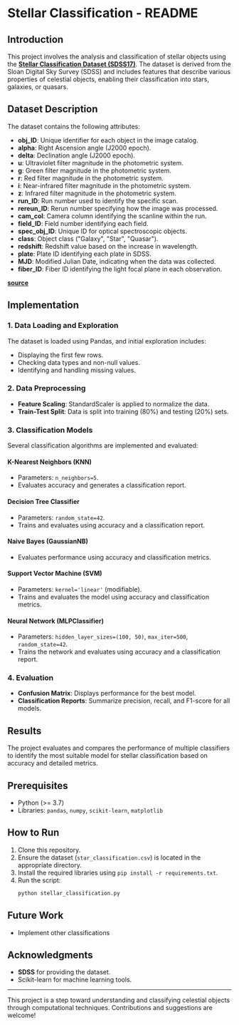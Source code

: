 # Stellar Classification - README

## Introduction
This project involves the analysis and classification of stellar objects using the **[Stellar Classification Dataset (SDSS17)](https://www.kaggle.com/datasets/fedesoriano/stellar-classification-dataset-sdss17)**. The dataset is derived from the Sloan Digital Sky Survey (SDSS) and includes features that describe various properties of celestial objects, enabling their classification into stars, galaxies, or quasars.

## Dataset Description
The dataset contains the following attributes:

- **obj_ID**: Unique identifier for each object in the image catalog.
- **alpha**: Right Ascension angle (J2000 epoch).
- **delta**: Declination angle (J2000 epoch).
- **u**: Ultraviolet filter magnitude in the photometric system.
- **g**: Green filter magnitude in the photometric system.
- **r**: Red filter magnitude in the photometric system.
- **i**: Near-infrared filter magnitude in the photometric system.
- **z**: Infrared filter magnitude in the photometric system.
- **run_ID**: Run number used to identify the specific scan.
- **rereun_ID**: Rerun number specifying how the image was processed.
- **cam_col**: Camera column identifying the scanline within the run.
- **field_ID**: Field number identifying each field.
- **spec_obj_ID**: Unique ID for optical spectroscopic objects.
- **class**: Object class ("Galaxy", "Star", "Quasar").
- **redshift**: Redshift value based on the increase in wavelength.
- **plate**: Plate ID identifying each plate in SDSS.
- **MJD**: Modified Julian Date, indicating when the data was collected.
- **fiber_ID**: Fiber ID identifying the light focal plane in each observation.

**[source](https://www.kaggle.com/code/gsabhinav/multi-class-classification-noteboook)**

## Implementation
### 1. Data Loading and Exploration
The dataset is loaded using Pandas, and initial exploration includes:
- Displaying the first few rows.
- Checking data types and non-null values.
- Identifying and handling missing values.

### 2. Data Preprocessing
- **Feature Scaling**: StandardScaler is applied to normalize the data.
- **Train-Test Split**: Data is split into training (80%) and testing (20%) sets.

### 3. Classification Models
Several classification algorithms are implemented and evaluated:

#### K-Nearest Neighbors (KNN)
- Parameters: `n_neighbors=5`.
- Evaluates accuracy and generates a classification report.

#### Decision Tree Classifier
- Parameters: `random_state=42`.
- Trains and evaluates using accuracy and a classification report.

#### Naive Bayes (GaussianNB)
- Evaluates performance using accuracy and classification metrics.

#### Support Vector Machine (SVM)
- Parameters: `kernel='linear'` (modifiable).
- Trains and evaluates the model using accuracy and classification metrics.

#### Neural Network (MLPClassifier)
- Parameters: `hidden_layer_sizes=(100, 50)`, `max_iter=500`, `random_state=42`.
- Trains the network and evaluates using accuracy and a classification report.

### 4. Evaluation
- **Confusion Matrix**: Displays performance for the best model.
- **Classification Reports**: Summarize precision, recall, and F1-score for all models.

## Results
The project evaluates and compares the performance of multiple classifiers to identify the most suitable model for stellar classification based on accuracy and detailed metrics.

## Prerequisites
- Python (>= 3.7)
- Libraries: `pandas`, `numpy`, `scikit-learn`, `matplotlib`

## How to Run
1. Clone this repository.
2. Ensure the dataset (`star_classification.csv`) is located in the appropriate directory.
3. Install the required libraries using `pip install -r requirements.txt`.
4. Run the script:
   ```bash
   python stellar_classification.py
   ```

## Future Work
- Implement other classifications

## Acknowledgments
- **SDSS** for providing the dataset.
- Scikit-learn for machine learning tools.

---

This project is a step toward understanding and classifying celestial objects through computational techniques. Contributions and suggestions are welcome!

